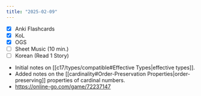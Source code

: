 ```yaml
---
title: "2025-02-09"
---
```


- [x] Anki Flashcards
- [x] KoL
- [x] OGS
- [ ] Sheet Music (10 min.)
- [ ] Korean (Read 1 Story)

* Initial notes on [[c17/types/compatible#Effective Types|effective types]].
* Added notes on the [[cardinality#Order-Preservation Properties|order-preserving]] properties of cardinal numbers.
* https://online-go.com/game/72237147